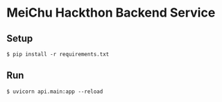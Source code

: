 # MeiChu Hackthon Backend Service 

## Setup

```shell
$ pip install -r requirements.txt
```

## Run

```shell
$ uvicorn api.main:app --reload
```
